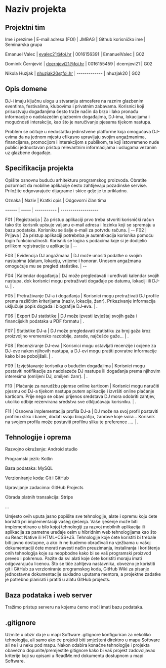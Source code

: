 # Naziv projekta 


## Projektni tim 

Ime i prezime | E-mail adresa (FOI) | JMBAG | Github korisničko ime | Seminarska grupa 

Emanuel Valec | evalec21@foi.hr | 0016156391 | EmanuelValec | G02 

Dominik Černjević | dcernjevi21@foi.hr | 0016155459 | dcernjevi21 | G02 

Nikola Huzjak | nhuzjak20@foi.hr | ------------- | nhuzjak20 | G02 


## Opis domene 

DJ-i imaju ključnu ulogu u stvaranju atmosfere na raznim glazbenim eventima, festivalima, klubovima i privatnim zabavama. Korisnici koji prisustvuju događanjima često traže način da brzo i lako pronađu informacije o nadolazećim glazbenim događajima, DJ-ima, lokacijama i mogućnosti interakcije, kao što je naručivanje pjesama tijekom nastupa. 
 
Problem se očituje u nedostatku jedinstvene platforme koja omogućava DJ-evima da na jednom mjestu efikasno upravljaju svojim angažmanima, financijama, promocijom i interakcijom s publikom, te koji istovremeno nude publici jednostavan pristup relevantnim informacijama i uslugama vezanim uz glazbene događaje. 


## Specifikacija projekta 

Opišite osnovnu buduću arhitekturu programskog proizvoda. Obratite pozornost da mobilne aplikacije često zahtijevaju pozadinske servise. Priložite odgovarajuće dijagrame i skice gdje je to prikladno.  

Oznaka | Naziv | Kratki opis | Odgovorni član tima 

------ | ----- | ----------- | ------------------- 

F01 | Registracija | Za pristup aplikaciji prvo treba stvoriti korisnički račun tako što korisnik upisuje valjanu e-mail adresu i lozinku koji se spremaju u bazu podataka. Korisniku se šalje e-mail za potvrdu računa. | -- 
F02 | Prijava | Za pristup aplikaciji potrebnba je autentikacija korisnika pomoću login funkcionalnosti. Korisnik se logira s podacima koje si je dodijelio prilikom registracije u aplikaciju | -- 

F03 | Evidencija DJ angažmana | DJ može unositi podatke o svojim nastupima (datum, lokaciju, vrijeme i honorar. Unosom angažmana omogućuje mu se pregled statistike. | -- 

F04 | Kalendar događanja | DJ može pregledavati i uređivati kalendar svojih nastupa, dok korisnici mogu pretraživati događaje po datumu, lokaciji ili DJ-u. | . 

F05 | Pretraživanje DJ-a i događanja | Korisnici mogu pretraživati DJ profile prema različitim kriterijama (naziv, lokacija, žanr). Prikazivanje informacija uključuje popis događa i biografije DJ-eva. | . 

F06 | Export DJ statistike | DJ može izvesti izvještaj svojih gaža i financijskih podataka u PDF formatu | . 

F07 | Statistike DJ-a | DJ može pregledavati statistiku za broj gaža kroz proizvoljno vremensko razdoblje, zarade, najčešće gaže... | . 

F08 | Recenziranje DJ-eva | Korisnici mogu ostavljati recenzije i ocjene za DJ-eve nakon njihovih nastupa, a DJ-evi mogu pratiti povratne informacije kako bi se poboljšali. | . 

F09 | Izvještavanje korisnika o budućim događajima | Korisnici mogu postaviti notifikacije za nadolazeće DJ nastupe ili događanja prema njihovim interesima (omiljeni DJ, omiljeni žanr). | . 

F10 | Plaćanje za narudžbu pjemse online karticom | Korisnici mogu naručiti pjesmu od DJ-a tijekom nastupa putem aplikacije i izvršiti online plaćanje karticom. Prije nego se obavi prijenos sredstava DJ mora odobriti zahtjev, ukoliko odbije rezervirana sredstva sve otključavaju korisniku. | . 

F11 | Osnovna implementacija profila DJ-a | DJ može na svoj profil postaviti profilnu sliku i baner, dodati svoju biografiju, žanrove koje svira...  Korisnik na svojem profilu može postaviti profilnu sliku te preference .... | . 

 

## Tehnologije i oprema 

Razvojno okruženje: Android studio

Programski jezik: Kotlin

Baza podataka: MySQL

Verzioniranje koda: Git i GitHub

Upravljanje zadacima: GitHub Projects

Obrada platnih transakcija: Stripe

...

Umjesto ovih uputa jasno popišite sve tehnologije, alate i opremu koju ćete koristiti pri implementaciji vašeg rješenja. Vaše rješenje može biti implementirano u bilo kojoj tehnologiji za razvoj mobilnih aplikacija ili aplikacija za pametne uređaje osim u hibridnim web tehnologijama kao što su React Native ili HTML+CSS+JS. Tehnologije koje ćete koristiti bi trebale biti javno dostupne, a ako ih ne budemo obrađivali na vježbama u vašoj dokumentaciji ćete morati navesti način preuzimanja, instaliranja i korištenja onih tehnologija koje su neopbodne kako bi se vaš programski proizvod preveo i pokrenuo. Pazite da svi alati koje ćete koristiti moraju imati odgovarajuću licencu. Što se tiče zahtjeva nastavnika, obvezno je koristiti git i GitHub za verzioniranje programskog koda, GitHub Wiki za pisanje jednostavne dokumentacije sukladno uputama mentora, a projektne zadatke je potrebno planirati i pratiti u alatu GitHub projects. 

 

## Baza podataka i web server 

Tražimo pristup serveru na kojemu ćemo moći imati bazu podataka.

## .gitignore 

Uzmite u obzir da je u mapi Software .gitignore konfiguriran za nekoliko tehnologija, ali samo ako će projekti biti smješteni direktno u mapu Software ali ne i u neku pod mapu. Nakon odabira konačne tehnologije i projekta obavezno dopunite/premjestite gitignore kako bi vaš projekt zadovoljavao kriterije koji su opisani u ReadMe.md dokumentu dostupnom u mapi Software. 
